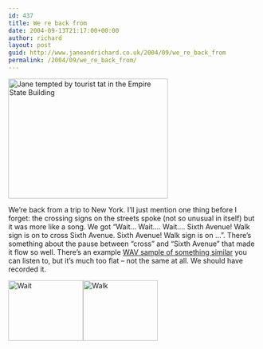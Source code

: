 ```yaml
---
id: 437
title: We re back from
date: 2004-09-13T21:17:00+00:00
author: richard
layout: post
guid: http://www.janeandrichard.co.uk/2004/09/we_re_back_from
permalink: /2004/09/we_re_back_from/
---
```

<img src="http://www.janeandrichard.co.uk/blog/p800/2004/09/janegift.jpg" width="320" height="240" alt="Jane tempted by tourist tat in the Empire State Building" />

We&#8217;re back from a trip to New York. I&#8217;ll just mention one thing before I forget: the crossing signs on the streets spoke (not so unusual in itself) but it was more like a song. We got &#8220;Wait&#8230; Wait&#8230;. Wait&#8230;. Sixth Avenue! Walk sign is on to cross Sixth Avenue. Sixth Avenue! Walk sign is on &#8230;&#8221;. There&#8217;s something about the pause between &#8220;cross&#8221; and &#8220;Sixth Avenue&#8221; that made it flow so well. There&#8217;s an example [WAV sample of something similar](http://www.walkinginfo.org/aps/audio/9custom1.wav) you can listen to, but it&#8217;s much too flat &#8211; not the same at all. We should have recorded it. 

 <img src="http://www.janeandrichard.co.uk/blog/img/2004/wait small.jpg" width="150" height="121" alt="Wait" /><img src="http://www.janeandrichard.co.uk/blog/img/2004/Walk sign is on small.JPG" width="150" height="121" alt="Walk" />